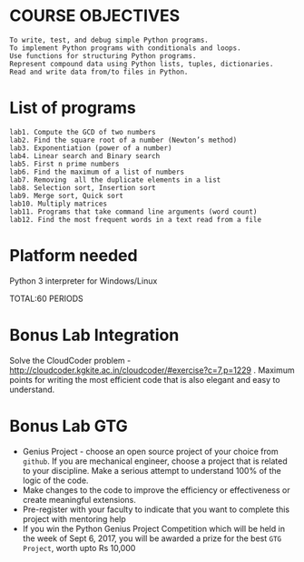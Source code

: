 # COURSE OBJECTIVES
    To write, test, and debug simple Python programs.
    To implement Python programs with conditionals and loops.
    Use functions for structuring Python programs.
    Represent compound data using Python lists, tuples, dictionaries.
    Read and write data from/to files in Python.
 
# List of programs

    lab1. Compute the GCD of two numbers
    lab2. Find the square root of a number (Newton’s method)
    lab3. Exponentiation (power of a number)
    lab4. Linear search and Binary search
    lab5. First n prime numbers
    lab6. Find the maximum of a list of numbers
    lab7. Removing  all the duplicate elements in a list
    lab8. Selection sort, Insertion sort
    lab9. Merge sort, Quick sort
    lab10. Multiply matrices
    lab11. Programs that take command line arguments (word count)
    lab12. Find the most frequent words in a text read from a file
	 
# Platform needed
Python 3 interpreter for Windows/Linux

TOTAL:60 PERIODS


# Bonus Lab Integration

Solve the CloudCoder problem - http://cloudcoder.kgkite.ac.in/cloudcoder/#exercise?c=7,p=1229 . Maximum points for writing the most efficient code that is also elegant and easy to understand. 

# Bonus Lab GTG 
- Genius Project - choose an open source project of your choice from `github`. If you are mechanical engineer, choose a project that is related to your discipline. Make a serious attempt to understand 100%  of the logic of the code. 
- Make changes to the code to improve the efficiency or effectiveness or create meaningful extensions. 
- Pre-register with your faculty to indicate that you want to complete this project with mentoring help 
- If you win the Python Genius Project Competition which will be held in the week of Sept 6, 2017, you will be awarded a prize for the best `GTG Project`,  worth upto Rs 10,000 




